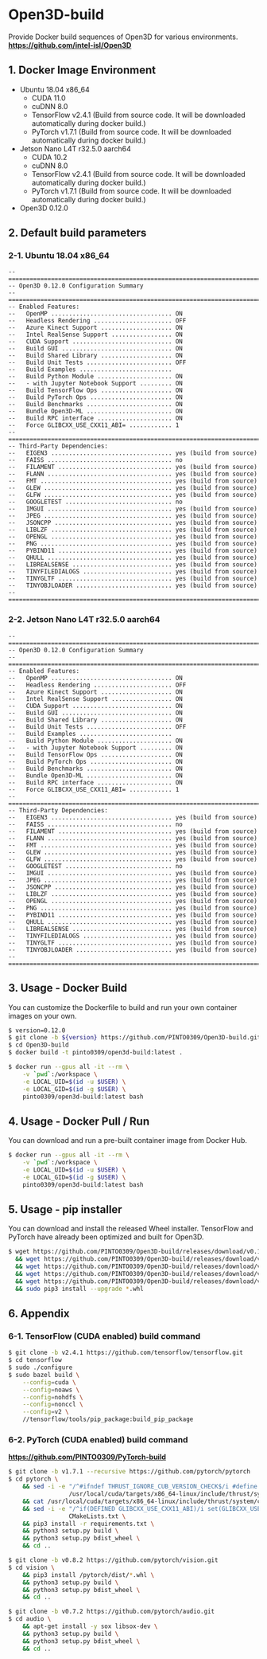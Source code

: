 # Open3D-build
Provide Docker build sequences of Open3D for various environments.  
**https://github.com/intel-isl/Open3D**

## 1. Docker Image Environment
- Ubuntu 18.04 x86_64
    - CUDA 11.0
    - cuDNN 8.0
    - TensorFlow v2.4.1 (Build from source code. It will be downloaded automatically during docker build.)
    - PyTorch v1.7.1 (Build from source code. It will be downloaded automatically during docker build.)
- Jetson Nano L4T r32.5.0 aarch64
    - CUDA 10.2
    - cuDNN 8.0
    - TensorFlow v2.4.1 (Build from source code. It will be downloaded automatically during docker build.)
    - PyTorch v1.7.1 (Build from source code. It will be downloaded automatically during docker build.)
- Open3D 0.12.0

## 2. Default build parameters
### 2-1. Ubuntu 18.04 x86_64
```
-- ========================================================================
-- Open3D 0.12.0 Configuration Summary
-- ========================================================================
-- Enabled Features:
--   OpenMP .................................. ON
--   Headless Rendering ...................... OFF
--   Azure Kinect Support .................... ON
--   Intel RealSense Support ................. ON
--   CUDA Support ............................ ON
--   Build GUI ............................... ON
--   Build Shared Library .................... ON
--   Build Unit Tests ........................ OFF
--   Build Examples .......................... 
--   Build Python Module ..................... ON
--   - with Jupyter Notebook Support ......... ON
--   Build TensorFlow Ops .................... ON
--   Build PyTorch Ops ....................... ON
--   Build Benchmarks ........................ ON
--   Bundle Open3D-ML ........................ ON
--   Build RPC interface ..................... ON
--   Force GLIBCXX_USE_CXX11_ABI= ............ 1
-- ========================================================================
-- Third-Party Dependencies:
--   EIGEN3 .................................. yes (build from source)
--   FAISS ................................... no
--   FILAMENT ................................ yes (build from source)
--   FLANN ................................... yes (build from source)
--   FMT ..................................... yes (build from source)
--   GLEW .................................... yes (build from source)
--   GLFW .................................... yes (build from source)
--   GOOGLETEST .............................. no
--   IMGUI ................................... yes (build from source)
--   JPEG .................................... yes (build from source)
--   JSONCPP ................................. yes (build from source)
--   LIBLZF .................................. yes (build from source)
--   OPENGL .................................. yes (build from source)
--   PNG ..................................... yes (build from source)
--   PYBIND11 ................................ yes (build from source)
--   QHULL ................................... yes (build from source)
--   LIBREALSENSE ............................ yes (build from source)
--   TINYFILEDIALOGS ......................... yes (build from source)
--   TINYGLTF ................................ yes (build from source)
--   TINYOBJLOADER ........................... yes (build from source)
-- ========================================================================
```
### 2-2. Jetson Nano L4T r32.5.0 aarch64
```
-- ========================================================================
-- Open3D 0.12.0 Configuration Summary
-- ========================================================================
-- Enabled Features:
--   OpenMP .................................. ON
--   Headless Rendering ...................... OFF
--   Azure Kinect Support .................... ON
--   Intel RealSense Support ................. ON
--   CUDA Support ............................ ON
--   Build GUI ............................... ON
--   Build Shared Library .................... ON
--   Build Unit Tests ........................ OFF
--   Build Examples .......................... 
--   Build Python Module ..................... ON
--   - with Jupyter Notebook Support ......... ON
--   Build TensorFlow Ops .................... ON
--   Build PyTorch Ops ....................... ON
--   Build Benchmarks ........................ ON
--   Bundle Open3D-ML ........................ ON
--   Build RPC interface ..................... ON
--   Force GLIBCXX_USE_CXX11_ABI= ............ 1
-- ========================================================================
-- Third-Party Dependencies:
--   EIGEN3 .................................. yes (build from source)
--   FAISS ................................... no
--   FILAMENT ................................ yes (build from source)
--   FLANN ................................... yes (build from source)
--   FMT ..................................... yes (build from source)
--   GLEW .................................... yes (build from source)
--   GLFW .................................... yes (build from source)
--   GOOGLETEST .............................. no
--   IMGUI ................................... yes (build from source)
--   JPEG .................................... yes (build from source)
--   JSONCPP ................................. yes (build from source)
--   LIBLZF .................................. yes (build from source)
--   OPENGL .................................. yes (build from source)
--   PNG ..................................... yes (build from source)
--   PYBIND11 ................................ yes (build from source)
--   QHULL ................................... yes (build from source)
--   LIBREALSENSE ............................ yes (build from source)
--   TINYFILEDIALOGS ......................... yes (build from source)
--   TINYGLTF ................................ yes (build from source)
--   TINYOBJLOADER ........................... yes (build from source)
-- ========================================================================
```

## 3. Usage - Docker Build
You can customize the Dockerfile to build and run your own container images on your own.
```bash
$ version=0.12.0
$ git clone -b ${version} https://github.com/PINTO0309/Open3D-build.git
$ cd Open3D-build
$ docker build -t pinto0309/open3d-build:latest .

$ docker run --gpus all -it --rm \
    -v `pwd`:/workspace \
    -e LOCAL_UID=$(id -u $USER) \
    -e LOCAL_GID=$(id -g $USER) \
    pinto0309/open3d-build:latest bash
```

## 4. Usage - Docker Pull / Run
You can download and run a pre-built container image from Docker Hub.
```bash
$ docker run --gpus all -it --rm \
    -v `pwd`:/workspace \
    -e LOCAL_UID=$(id -u $USER) \
    -e LOCAL_GID=$(id -g $USER) \
    pinto0309/open3d-build:latest bash
```
## 5. Usage - pip installer
You can download and install the released Wheel installer. TensorFlow and PyTorch have already been optimized and built for Open3D.
```bash
$ wget https://github.com/PINTO0309/Open3D-build/releases/download/v0.12.0/open3d-0.12.0+313315d9-cp36-cp36m-linux_x86_64.whl \
  && wget https://github.com/PINTO0309/Open3D-build/releases/download/v0.12.0/tensorflow-2.4.1-cp36-cp36m-linux_x86_64.whl \
  && wget https://github.com/PINTO0309/Open3D-build/releases/download/v0.12.0/torch-1.7.0a0-cp36-cp36m-linux_x86_64.whl \
  && wget https://github.com/PINTO0309/Open3D-build/releases/download/v0.12.0/torchaudio-0.7.0a0+a853dff-cp36-cp36m-linux_x86_64.whl \
  && wget https://github.com/PINTO0309/Open3D-build/releases/download/v0.12.0/torchvision-0.8.0a0+2f40a48-cp36-cp36m-linux_x86_64.whl \
  && sudo pip3 install --upgrade *.whl
```

## 6. Appendix
### 6-1. TensorFlow (CUDA enabled) build command
```bash
$ git clone -b v2.4.1 https://github.com/tensorflow/tensorflow.git
$ cd tensorflow
$ sudo ./configure
$ sudo bazel build \
    --config=cuda \
    --config=noaws \
    --config=nohdfs \
    --config=nonccl \
    --config=v2 \
    //tensorflow/tools/pip_package:build_pip_package
```
### 6-2. PyTorch (CUDA enabled) build command
**https://github.com/PINTO0309/PyTorch-build**
```bash
$ git clone -b v1.7.1 --recursive https://github.com/pytorch/pytorch
$ cd pytorch \
    && sed -i -e "/^#ifndef THRUST_IGNORE_CUB_VERSION_CHECK$/i #define THRUST_IGNORE_CUB_VERSION_CHECK" \
                 /usr/local/cuda/targets/x86_64-linux/include/thrust/system/cuda/config.h \
    && cat /usr/local/cuda/targets/x86_64-linux/include/thrust/system/cuda/config.h \
    && sed -i -e "/^if(DEFINED GLIBCXX_USE_CXX11_ABI)/i set(GLIBCXX_USE_CXX11_ABI 1)" \
                 CMakeLists.txt \
    && pip3 install -r requirements.txt \
    && python3 setup.py build \
    && python3 setup.py bdist_wheel \
    && cd ..

$ git clone -b v0.8.2 https://github.com/pytorch/vision.git
$ cd vision \
    && pip3 install /pytorch/dist/*.whl \
    && python3 setup.py build \
    && python3 setup.py bdist_wheel \
    && cd ..

$ git clone -b v0.7.2 https://github.com/pytorch/audio.git
$ cd audio \
    && apt-get install -y sox libsox-dev \
    && python3 setup.py build \
    && python3 setup.py bdist_wheel \
    && cd ..
```
